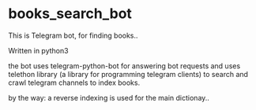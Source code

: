 # books_search_bot
This is Telegram bot, for finding books..

Written in python3

the bot uses telegram-python-bot for answering bot requests and uses telethon library (a library for programming telegram clients) to search and crawl telegram channels to index books.

by the way: a reverse indexing is used for the main dictionay..
